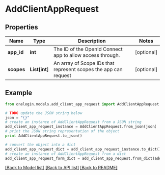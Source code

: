 # AddClientAppRequest


## Properties
Name | Type | Description | Notes
------------ | ------------- | ------------- | -------------
**app_id** | **int** | The ID of the OpenId Connect app to allow access through. | [optional] 
**scopes** | **List[int]** | An array of Scope IDs that represent scopes the app can request | [optional] 

## Example

```python
from onelogin.models.add_client_app_request import AddClientAppRequest

# TODO update the JSON string below
json = "{}"
# create an instance of AddClientAppRequest from a JSON string
add_client_app_request_instance = AddClientAppRequest.from_json(json)
# print the JSON string representation of the object
print AddClientAppRequest.to_json()

# convert the object into a dict
add_client_app_request_dict = add_client_app_request_instance.to_dict()
# create an instance of AddClientAppRequest from a dict
add_client_app_request_form_dict = add_client_app_request.from_dict(add_client_app_request_dict)
```
[[Back to Model list]](../README.md#documentation-for-models) [[Back to API list]](../README.md#documentation-for-api-endpoints) [[Back to README]](../README.md)


